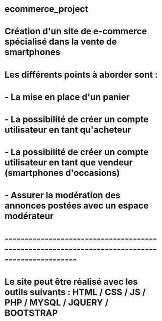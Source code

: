 # ecommerce_project
# Création d'un site de e-commerce spécialisé dans la vente de smartphones
# Les différents points à aborder sont :
# - La mise en place d'un panier
# - La possibilité de créer un compte utilisateur en tant qu'acheteur
# - La possibilité de créer un compte utilisateur en tant que vendeur (smartphones d'occasions)
# - Assurer la modération des annonces postées avec un espace modérateur
# ----------------------------------------------------------------------------------------------
# Le site peut être réalisé avec les outils suivants : HTML / CSS / JS / PHP / MYSQL / JQUERY / BOOTSTRAP
